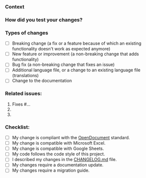 ### Context
<!--- Why are your changes required? What problem do they solve? -->

### How did you test your changes?
<!--- Describe in detail how you tested your changes. -->

### Types of changes
<!--- What types of changes does your code introduce? Put an `x` in each box that applies. -->
- [ ] Breaking change (a fix or a feature because of which an existing functionality doesn't work as expected anymore)
- [ ] New feature or improvement (a non-breaking change that adds functionality)
- [ ] Bug fix (a non-breaking change that fixes an issue)
- [ ] Additional language file, or a change to an existing language file (translations)
- [ ] Change to the documentation

### Related issues:
1. Fixes #...
2.
3.

### Checklist:
<!--- Go through the points below, and put an `x` in each box that applies. -->
<!--- If you're unsure about any of these, contact us. We're always glad to help! -->
- [ ] My change is compliant with the [OpenDocument](https://docs.oasis-open.org/office/OpenDocument/v1.3/os/part4-formula/OpenDocument-v1.3-os-part4-formula.html) standard.
- [ ] My change is compatible with Microsoft Excel.
- [ ] My change is compatible with Google Sheets.
- [ ] My code follows the code style of this project.
- [ ] I described my changes in the [CHANGELOG.md](https://github.com/handsontable/hyperformula/blob/master/CHANGELOG.md) file.
- [ ] My changes require a documentation update.
- [ ] My changes require a migration guide.

